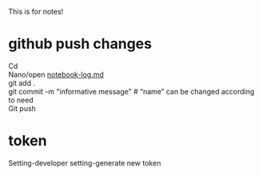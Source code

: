 This is for notes!
# github push changes

Cd  
Nano/open [notebook-log.md](notebook-log.md)  
git add .  
git commit -m "informative message" # “name” can be changed according to need  
Git push 

# token 
Setting-developer setting-generate new token